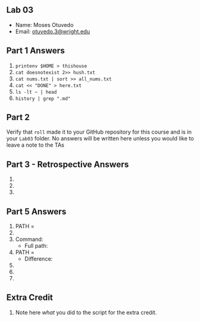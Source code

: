 ## Lab 03

- Name: Moses Otuvedo
- Email: otuvedo.3@wright.edu

## Part 1 Answers

1. `printenv $HOME > thishouse`
2. `cat doesnotexist 2>> hush.txt`
3. `cat nums.txt | sort >> all_nums.txt`
4. `cat << "DONE" > here.txt`
5. `ls -lt ~ | head`
6. `history | grep ".md"`

## Part 2

Verify that `roll` made it to your GitHub repository for this course and is in your `Lab03` folder.  No answers will be written here unless you would like to leave a note to the TAs

## Part 3 - Retrospective Answers

1. 
2. 
3. 

## Part 5 Answers

1. PATH =
2.
3. Command:
   - Full path:
4. PATH =
   - Difference:
5.
6.
7.

## Extra Credit

1. Note here *what* you did to the script for the extra credit.